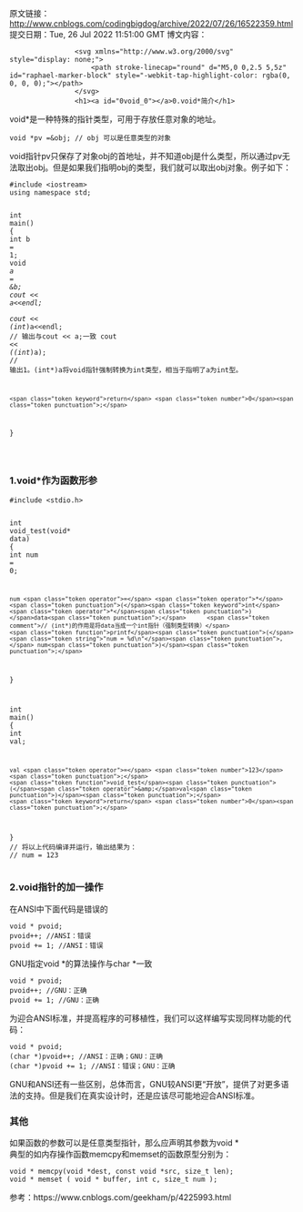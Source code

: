 原文链接：http://www.cnblogs.com/codingbigdog/archive/2022/07/26/16522359.html
提交日期：Tue, 26 Jul 2022 11:51:00 GMT
博文内容：

                    <svg xmlns="http://www.w3.org/2000/svg" style="display: none;">
                        <path stroke-linecap="round" d="M5,0 0,2.5 5,5z" id="raphael-marker-block" style="-webkit-tap-highlight-color: rgba(0, 0, 0, 0);"></path>
                    </svg>
                    <h1><a id="0void_0"></a>0.void*简介</h1> 
<p>void*是一种特殊的指针类型，可用于存放任意对象的地址。</p> 
<pre><code class="prism language-cpp"><span class="token keyword">void</span> <span class="token operator">*</span>pv <span class="token operator">=</span><span class="token operator">&amp;</span>obj<span class="token punctuation">;</span> <span class="token comment">// obj 可以是任意类型的对象</span>
</code></pre> 
<p>void指针pv只保存了对象obj的首地址，并不知道obj是什么类型，所以通过pv无法取出obj。但是如果我们指明obj的类型，我们就可以取出obj对象。例子如下：</p> 
<pre><code class="prism language-cpp"><span class="token macro property"><span class="token directive-hash">#</span><span class="token directive keyword">include</span> <span class="token string">&lt;iostream&gt;</span></span>
<span class="token keyword">using</span> <span class="token keyword">namespace</span> std<span class="token punctuation">;</span>


<span class="token keyword">int</span> <span class="token function">main</span><span class="token punctuation">(</span><span class="token punctuation">)</span> <span class="token punctuation">{<!-- --></span>
	<span class="token keyword">int</span> b <span class="token operator">=</span> <span class="token number">1</span><span class="token punctuation">;</span>
	<span class="token keyword">void</span> <span class="token operator">*</span>a <span class="token operator">=</span> <span class="token operator">&amp;</span>b<span class="token punctuation">;</span>
	cout <span class="token operator">&lt;&lt;</span> a<span class="token operator">&lt;&lt;</span>endl<span class="token punctuation">;</span>			
	cout <span class="token operator">&lt;&lt;</span> <span class="token punctuation">(</span><span class="token keyword">int</span><span class="token operator">*</span><span class="token punctuation">)</span>a<span class="token operator">&lt;&lt;</span>endl<span class="token punctuation">;</span>  <span class="token comment">// 输出与cout &lt;&lt; a;一致</span>
	cout <span class="token operator">&lt;&lt;</span> <span class="token operator">*</span><span class="token punctuation">(</span><span class="token punctuation">(</span><span class="token keyword">int</span><span class="token operator">*</span><span class="token punctuation">)</span>a<span class="token punctuation">)</span><span class="token punctuation">;</span>    <span class="token comment">// 输出1。(int*)a将void指针强制转换为int类型，相当于指明了a为int型。</span>
	
	<span class="token keyword">return</span> <span class="token number">0</span><span class="token punctuation">;</span>
<span class="token punctuation">}</span>

</code></pre> 
<h3><a id="1void_23"></a>1.void*作为函数形参</h3> 
<pre><code class="prism language-cpp"><span class="token macro property"><span class="token directive-hash">#</span><span class="token directive keyword">include</span> <span class="token string">&lt;stdio.h&gt;</span></span>

<span class="token keyword">int</span> <span class="token function">void_test</span><span class="token punctuation">(</span><span class="token keyword">void</span><span class="token operator">*</span> data<span class="token punctuation">)</span>
<span class="token punctuation">{<!-- --></span>
    <span class="token keyword">int</span> num <span class="token operator">=</span> <span class="token number">0</span><span class="token punctuation">;</span>

    num <span class="token operator">=</span> <span class="token operator">*</span><span class="token punctuation">(</span><span class="token keyword">int</span><span class="token operator">*</span><span class="token punctuation">)</span>data<span class="token punctuation">;</span> 		<span class="token comment">// (int*)的作用是将data当成一个int指针（强制类型转换）</span>
    <span class="token function">printf</span><span class="token punctuation">(</span><span class="token string">"num = %d\n"</span><span class="token punctuation">,</span> num<span class="token punctuation">)</span><span class="token punctuation">;</span>

<span class="token punctuation">}</span>

<span class="token keyword">int</span> <span class="token function">main</span><span class="token punctuation">(</span><span class="token punctuation">)</span>
<span class="token punctuation">{<!-- --></span>
    <span class="token keyword">int</span> val<span class="token punctuation">;</span>

    val <span class="token operator">=</span> <span class="token number">123</span><span class="token punctuation">;</span>
    <span class="token function">void_test</span><span class="token punctuation">(</span><span class="token operator">&amp;</span>val<span class="token punctuation">)</span><span class="token punctuation">;</span>
    <span class="token keyword">return</span> <span class="token number">0</span><span class="token punctuation">;</span>
<span class="token punctuation">}</span>
<span class="token comment">// 将以上代码编译并运行，输出结果为：</span>
<span class="token comment">// num = 123</span>
</code></pre> 
<h3><a id="2void_48"></a>2.void指针的加一操作</h3> 
<p>在ANSI中下面代码是错误的</p> 
<pre><code class="prism language-cpp"><span class="token keyword">void</span> <span class="token operator">*</span> pvoid<span class="token punctuation">;</span>
pvoid<span class="token operator">++</span><span class="token punctuation">;</span> <span class="token comment">//ANSI：错误</span>
pvoid <span class="token operator">+=</span> <span class="token number">1</span><span class="token punctuation">;</span> <span class="token comment">//ANSI：错误</span>
</code></pre> 
<p>GNU指定void *的算法操作与char *一致</p> 
<pre><code class="prism language-cpp"><span class="token keyword">void</span> <span class="token operator">*</span> pvoid<span class="token punctuation">;</span>
pvoid<span class="token operator">++</span><span class="token punctuation">;</span> <span class="token comment">//GNU：正确</span>
pvoid <span class="token operator">+=</span> <span class="token number">1</span><span class="token punctuation">;</span> <span class="token comment">//GNU：正确</span>
</code></pre> 
<p>为迎合ANSI标准，并提高程序的可移植性，我们可以这样编写实现同样功能的代码：</p> 
<pre><code class="prism language-cpp"><span class="token keyword">void</span> <span class="token operator">*</span> pvoid<span class="token punctuation">;</span>
<span class="token punctuation">(</span><span class="token keyword">char</span> <span class="token operator">*</span><span class="token punctuation">)</span>pvoid<span class="token operator">++</span><span class="token punctuation">;</span> <span class="token comment">//ANSI：正确；GNU：正确</span>
<span class="token punctuation">(</span><span class="token keyword">char</span> <span class="token operator">*</span><span class="token punctuation">)</span>pvoid <span class="token operator">+=</span> <span class="token number">1</span><span class="token punctuation">;</span> <span class="token comment">//ANSI：错误；GNU：正确</span>
</code></pre> 
<p>GNU和ANSI还有一些区别，总体而言，GNU较ANSI更“开放”，提供了对更多语法的支持。但是我们在真实设计时，还是应该尽可能地迎合ANSI标准。</p> 
<h3><a id="_69"></a>其他</h3> 
<p>如果函数的参数可以是任意类型指针，那么应声明其参数为void *<br> 典型的如内存操作函数memcpy和memset的函数原型分别为：</p> 
<pre><code class="prism language-cpp"><span class="token keyword">void</span> <span class="token operator">*</span> <span class="token function">memcpy</span><span class="token punctuation">(</span><span class="token keyword">void</span> <span class="token operator">*</span>dest<span class="token punctuation">,</span> <span class="token keyword">const</span> <span class="token keyword">void</span> <span class="token operator">*</span>src<span class="token punctuation">,</span> size_t len<span class="token punctuation">)</span><span class="token punctuation">;</span>
<span class="token keyword">void</span> <span class="token operator">*</span> <span class="token function">memset</span> <span class="token punctuation">(</span> <span class="token keyword">void</span> <span class="token operator">*</span> buffer<span class="token punctuation">,</span> <span class="token keyword">int</span> c<span class="token punctuation">,</span> size_t num <span class="token punctuation">)</span><span class="token punctuation">;</span>
</code></pre> 
<p>参考：https://www.cnblogs.com/geekham/p/4225993.html</p>
                